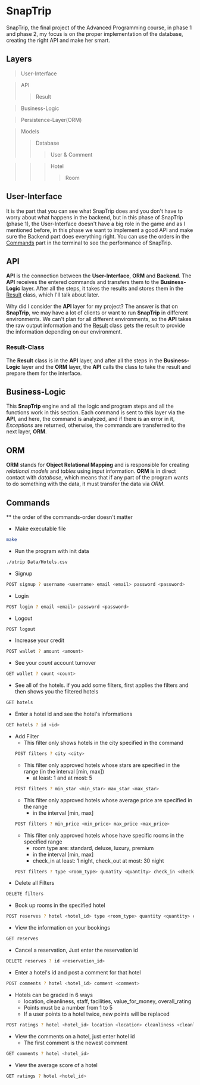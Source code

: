 # SnapTrip
SnapTrip, the final project of the Advanced Programming course, in phase 1 and phase 2, my focus is on the proper implementation of the database, creating the right API and make her smart.

## Layers

> User-Interface

> API
>> Result

> Business-Logic

> Persistence-Layer(ORM)

> Models
>> Database
>>> User &
>>> Comment

>>> Hotel
>>>> Room

## User-Interface
It is the part that you can see what SnapTrip does and you don't have to worry about what happens in the backend,
but in this phase of SnapTrip (phase 1), the User-Interface doesn't have a big role in the game and as I mentioned before, in this phase we want to implement a good API and make sure the Backend part does everything right.
You can use the orders in the [Commands](#commands) part in the terminal to see the performance of SnapTrip.

## API
**API** is the connection between the **User-Interface**, **ORM** and **Backend**. The **API** receives the entered commands and transfers them to the **Business-Logic** layer. After all the steps, it takes the results and stores them in the [Result](#result-class) class, which I'll talk about later.

Why did I consider the **API** layer for my project? The answer is that on **SnapTrip**, we may have a lot of clients or want to run **SnapTrip** in different environments. We can't plan for all different environments, so the **API** takes the raw output information and the [Result](#result-class) class gets the result to provide the information depending on our environment.

### Result-Class
The **Result** class is in the **API** layer, and after all the steps in the **Business-Logic** layer and the **ORM** layer, the **API** calls the class to take the result and prepare them for the interface.

## Business-Logic
This **SnapTrip** engine and all the logic and program steps and all the functions work in this section.
Each command is sent to this layer via the **API**, and here, the command is analyzed, and if there is an error in it, *Exceptions* are returned, otherwise, the commands are transferred to the next layer, **ORM**.

## ORM
**ORM** stands for **Object Relational Mapping** and is responsible for creating *relational models* and *tables* using input information.
**ORM** is in direct contact with *database*, which means that if any part of the program wants to do something with the data, it must transfer the data via *ORM*.

## Commands
** the order of the commands-order doesn't matter

- Make executable file
```bash
make
```
- Run the program with init data
```bash
./utrip Data/Hotels.csv
```
- Signup
```bash
POST signup ? username <username> email <email> password <password>
```
- Login
```bash
POST login ? email <email> password <password>
```

- Logout
```bash
POST logout
```
- Increase your credit
```bash
POST wallet ? amount <amount>
```
- See your _count_ account turnover
```bash
GET wallet ? count <count>
```
- See all of the hotels. if you add some filters, first applies the filters and then shows you the filtered hotels
```bash
GET hotels
```
- Enter a hotel id and see the hotel's informations
```bash
GET hotels ? id <id>
```
- Add Filter
    - This filter only shows hotels in the city specified in the command
    ```bash
    POST filters ? city <city>
    ```
    - This filter only approved hotels whose stars are specified in the range (in the interval [min, max])
        - at least: 1 and at most: 5
    ```bash
    POST filters ? min_star <min_star> max_star <max_star>
    ```
    - This filter only approved hotels whose average price are specified in the range
        - in the interval [min, max]
    ```bash
    POST filters ? min_price <min_price> max_price <max_price>
    ```
    - This filter only approved hotels whose have specific rooms in the specified range
        - room type are: standard, deluxe, luxury, premium
        - in the interval [min, max]
        - check_in at least: 1 night, check_out at most: 30 night
    ```bash
    POST filters ? type <room_type> qunatity <quantity> check_in <check_in> check_out <check_out>
    ```
- Delete all Filters
```bash
DELETE filters
```
- Book up rooms in the specified hotel
```bash
POST reserves ? hotel <hotel_id> type <room_type> quantity <quantity> check_in <check_in> check_out <check_out>
```
- View the information on your bookings
```bash
GET reserves
```
- Cancel a reservation, Just enter the reservation id
```bash
DELETE reserves ? id <reservation_id>
```
- Enter a hotel's id and post a comment for that hotel
```bash
POST comments ? hotel <hotel_id> comment <comment>
```
- Hotels can be graded in 6 ways
    - location, cleanliness, staff, facilities, value_for_money, overall_rating
    - Points must be a number from 1 to 5
    - If a user points to a hotel twice, new points will be replaced
```bash
POST ratings ? hotel <hotel_id> location <location> cleanliness <cleanliness> staff <staff> facilities <facilities> value_for_money <value_for_money> overall_rating <overall_rating>
```
- View the comments on a hotel, just enter hotel id
    - The first comment is the newest comment
```bash
GET comments ? hotel <hotel_id>
```
- View the average score of a hotel
```bash
GET ratings ? hotel <hotel_id>
```




